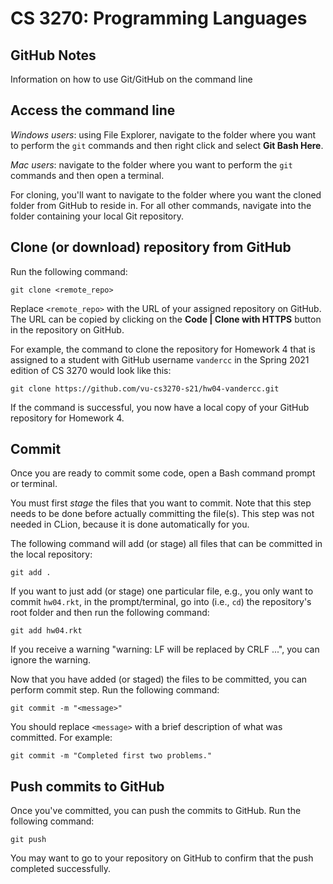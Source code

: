 # CS 3270: Programming Languages
## GitHub Notes

Information on how to use Git/GitHub on the command line

## Access the command line

*Windows users*: using File Explorer, navigate to the folder where you want to perform the `git` commands and then right click and select **Git Bash Here**.

*Mac users*: navigate to the folder where you want to perform the `git` commands and then open a terminal.

For cloning, you'll want to navigate to the folder where you want the cloned folder from GitHub to reside in. For all other commands, navigate into the folder containing your local Git repository.

## Clone (or download) repository from GitHub

Run the following command:

```
git clone <remote_repo>
```

Replace `<remote_repo>` with the URL of your assigned repository on GitHub. The URL can be copied by clicking on the **Code | Clone with HTTPS** button in the repository on GitHub.

For example, the command to clone the repository for Homework 4 that is assigned to a student with GitHub username `vandercc` in the Spring 2021 edition of CS 3270 would look like this:

```
git clone https://github.com/vu-cs3270-s21/hw04-vandercc.git
```

If the command is successful, you now have a local copy of your GitHub repository for Homework 4.

## Commit

Once you are ready to commit some code, open a Bash command prompt or terminal.

You must first *stage* the files that you want to commit. Note that this step needs to be done before actually committing the file(s). This step was not needed in CLion, because it is done automatically for you.

The following command will add (or stage) all files that can be committed in the local repository:

```
git add .
```

If you want to just add (or stage) one particular file, e.g., you only want to commit `hw04.rkt`, in the prompt/terminal, go into (i.e., `cd`) the repository's root folder and then run the following command:

```
git add hw04.rkt
```

If you receive a warning "warning: LF will be replaced by CRLF ...", you can ignore the warning.

Now that you have added (or staged) the files to be committed, you can perform commit step. Run the following command:

```
git commit -m "<message>"
```

You should replace `<message>` with a brief description of what was committed. For example:

```
git commit -m "Completed first two problems."
```

## Push commits to GitHub

Once you've committed, you can push the commits to GitHub. Run the following command:

```
git push
```

You may want to go to your repository on GitHub to confirm that the push completed successfully.